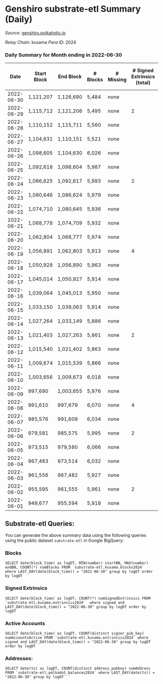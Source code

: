 # Genshiro substrate-etl Summary (Daily)

_Source_: [genshiro.polkaholic.io](https://genshiro.polkaholic.io)

*Relay Chain*: kusama
*Para ID*: 2024



### Daily Summary for Month ending in 2022-06-30


| Date | Start Block | End Block | # Blocks | # Missing | # Signed Extrinsics (total) | # Active Accounts | # Addresses with Balances | # Events | # Transfers | # XCM Transfers In | # XCM Transfers Out |
| ---- | ----------- | --------- | -------- | --------- | --------------------------- | ----------------- | ------------------------- | -------- | ----------- | ------------------ | ------------------- |
| 2022-06-30 | 1,121,207 | 1,126,690 | 5,484 | none  |  |  | 24 | 10,977 |   |   |   |
| 2022-06-29 | 1,115,712 | 1,121,206 | 5,495 | none  | 2 | 2 | 24 | 11,017 |   | 2  |   |
| 2022-06-28 | 1,110,152 | 1,115,711 | 5,560 | none  |  |  | 24 | 11,134 |   | 1  |   |
| 2022-06-27 | 1,104,631 | 1,110,151 | 5,521 | none  |  |  | 24 | 11,051 |   |   |   |
| 2022-06-26 | 1,098,605 | 1,104,630 | 6,026 | none  |  |  | 24 | 12,062 |   |   |   |
| 2022-06-25 | 1,092,618 | 1,098,604 | 5,987 | none  |  |  | 24 | 11,989 |   | 1  |   |
| 2022-06-24 | 1,086,625 | 1,092,617 | 5,993 | none  | 2 | 2 | 24 | 12,009 |   | 1  |   |
| 2022-06-23 | 1,080,646 | 1,086,624 | 5,979 | none  |  |  | 24 | 11,973 |   | 1  |   |
| 2022-06-22 | 1,074,710 | 1,080,645 | 5,936 | none  |  |  | 24 | 11,892 |   | 2  |   |
| 2022-06-21 | 1,068,778 | 1,074,709 | 5,932 | none  |  |  | 24 | 11,879 |   | 1  |   |
| 2022-06-20 | 1,062,804 | 1,068,777 | 5,974 | none  |  |  | 24 | 11,963 |   | 1  |   |
| 2022-06-19 | 1,056,891 | 1,062,803 | 5,913 | none  | 4 | 2 | 24 | 11,852 |   |   |   |
| 2022-06-18 | 1,050,928 | 1,056,890 | 5,963 | none  |  |  | 24 | 11,936 |   |   |   |
| 2022-06-17 | 1,045,014 | 1,050,927 | 5,914 | none  |  |  | 24 | 11,838 |   |   |   |
| 2022-06-16 | 1,039,064 | 1,045,013 | 5,950 | none  |  |  | 24 | 11,910 |   |   |   |
| 2022-06-15 | 1,033,150 | 1,039,063 | 5,914 | none  |  |  | 24 | 11,843 |   |   |   |
| 2022-06-14 | 1,027,264 | 1,033,149 | 5,886 | none  |  |  | 24 | 11,786 |   |   |   |
| 2022-06-13 | 1,021,403 | 1,027,263 | 5,861 | none  | 2 | 2 | 24 | 11,755 |   |   |   |
| 2022-06-12 | 1,015,540 | 1,021,402 | 5,863 | none  |  |  | 24 | 11,741 |   |   |   |
| 2022-06-11 | 1,009,674 | 1,015,539 | 5,866 | none  |  |  | 24 | 11,752 |   |   |   |
| 2022-06-10 | 1,003,656 | 1,009,673 | 6,018 | none  |  |  | 24 | 12,051 |   |   |   |
| 2022-06-09 | 997,680 | 1,003,655 | 5,976 | none  |  |  | 24 | 11,962 |   |   |   |
| 2022-06-08 | 991,610 | 997,679 | 6,070 | none  | 4 | 2 | 24 | 12,171 |   |   |   |
| 2022-06-07 | 985,576 | 991,609 | 6,034 | none  |  |  | 24 | 12,078 |   |   |   |
| 2022-06-06 | 979,581 | 985,575 | 5,995 | none  | 2 | 2 | 24 | 12,018 |   |   |   |
| 2022-06-05 | 973,515 | 979,580 | 6,066 | none  |  |  | 24 | 12,152 |   |   |   |
| 2022-06-04 | 967,483 | 973,514 | 6,032 | none  |  |  | 24 | 12,089 |   |   |   |
| 2022-06-03 | 961,556 | 967,482 | 5,927 | none  |  |  | 24 | 11,864 |   |   |   |
| 2022-06-02 | 955,595 | 961,555 | 5,961 | none  | 2 | 2 | 24 | 11,945 |   |   |   |
| 2022-06-01 | 949,677 | 955,594 | 5,918 | none  |  |  | 24 | 11,846 |   |   |   |

## Substrate-etl Queries:
You can generate the above summary data using the following queries using the public dataset `substrate-etl` in Google BigQuery:


### Blocks
```
SELECT date(block_time) as logDT, MIN(number) startBN, MAX(number) endBN, COUNT(*) numBlocks FROM `substrate-etl.kusama.blocks2024`  where LAST_DAY(date(block_time)) = "2022-06-30" group by logDT order by logDT
```


### Signed Extrinsics
```
SELECT date(block_time) as logDT, COUNT(*) numSignedExtrinsics FROM `substrate-etl.kusama.extrinsics2024`  where signed and LAST_DAY(date(block_time)) = "2022-06-30" group by logDT order by logDT
```


### Active Accounts
```
SELECT date(block_time) as logDT, COUNT(distinct signer_pub_key) numAccountsActive FROM `substrate-etl.kusama.extrinsics2024` where signed and LAST_DAY(date(block_time)) = "2022-06-30" group by logDT order by logDT
```


### Addresses:
```
SELECT date(ts) as logDT, COUNT(distinct address_pubkey) numAddress FROM `substrate-etl.polkadot.balances2024` where LAST_DAY(date(ts)) = "2022-06-30" group by logDT```

